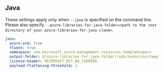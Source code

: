 ## Java

These settings apply only when `--java` is specified on the command line.
Please also specify `--azure-libraries-for-java-folder=<path to the root directory of your azure-libraries-for-java clone>`.

``` yaml $(java)
java:
  azure-arm: true
  fluent: true
  namespace: com.microsoft.azure.management.resources.templatespecs
  output-folder: $(azure-libraries-for-java-folder)/sdk/resources/templatespecs
  license-header: MICROSOFT_MIT_NO_CODEGEN
  payload-flattening-threshold: 1
```
